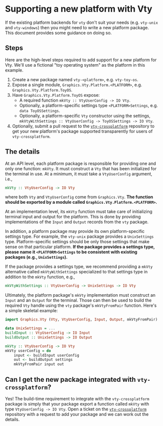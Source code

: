 Supporting a new platform with Vty
==================================

If the existing platform backends for `vty` don't suit your needs
(e.g. `vty-unix` and `vty-windows`) then you might need to write a new
platform package. This document provides some guidance on doing so.

Steps
-----

Here are the high-level steps required to add support for a new platform
for Vty. We'll use a fictional "toy operating system" as the platform in
this example.

1. Create a new package named `vty-<platform>`, e.g. `vty-toy-os`.
1. Expose a single module, `Graphics.Vty.Platform.<PLATFORM>`, e.g.
   `Graphics.Vty.Platform.ToyOS`.
1. Have `Graphics.Vty.Platform.ToyOS` expose:
   * A required function `mkVty :: VtyUserConfig -> IO Vty`.
   * Optionally, a platform-specific settings type `<PLATFORM>Settings`,
     e.g. `data ToyOSSettings`.
   * Optionally, a platform-specific `Vty` constructor using the
     settings, `mkVtyWithSettings :: VtyUserConfig -> ToyOSSettings -> IO Vty`.
1. Optionally, submit a pull request to the
   [`vty-crossplatform`](https://github.com/jtdaugherty/vty-crossplatform)
   repository to get your new platform's package supported transparently
   for users of `vty-crossplatform`.

The details
-----------

At an API level, each platform package is responsible for providing
one and only one function: `mkVty`. It must construct a `Vty` that has
been initialized for the terminal in use. At a minimum, it must take a
`VtyUserConfig` argument, i.e.,

```haskell
mkVty :: VtyUserConfig -> IO Vty
```

where both `Vty` and `VtyUserConfig` come from `Graphics.Vty`.
**The function should be exported by a module called
`Graphics.Vty.Platform.<PLATFORM>`.**

At an implementation level, its `mkVty` function must take care of
initializing terminal input and output for the platform. This is done by
providing implementations of the `Input` and `Output` records from the
`vty` package.

In addition, a platform package may provide its own platform-specific
settings type. For example, the `vty-unix` package provides a
`UnixSettings` type. Platform-specific settings should be only those
settings that make sense on that particular platform. **If the package
provides a settings type, please name it `<PLATFORM>Settings` to be
consistent with existing packages (e.g., `UnixSettings`).**

If the package provides a settings type, we recommend providing a
`mkVty` alternative called `mkVtyWithSettings` specialized to that
settings type in addition to the `mkVty` function, e.g.,

```haskell
mkVtyWithSettings :: VtyUserConfig -> UnixSettings -> IO Vty
```

Ultimately, the platform package's `mkVty` implementation must
construct an `Input` and an `Output` for the terminal. Those can then
be used to build the required `Vty` handle using the `vty` package's
`mkVtyFromPair` function. Here's a simple skeletal example:

```haskell
import Graphics.Vty (Vty, VtyUserConfig, Input, Output, mkVtyFromPair)

data UnixSettings = ...
buildInput :: VtyUserConfig -> IO Input
buildOutput :: UnixSettings -> IO Output

mkVty :: VtyUserConfig -> IO Vty
mkVty userConfig = do
    input <- buildInput userConfig
    out <- buildOutput settings
    mkVtyFromPair input out
```

Can I get the new package integrated with `vty-crossplatform`?
--------------------------------------------------------------

Yes! The build-time requirement to integrate with
the `vty-crossplatform` package is simply that your
package export a function called `mkVty` with type
`VtyUserConfig -> IO Vty`. Open a ticket on the
[`vty-crossplatform`](https://github.com/jtdaugherty/vty-crossplatform)
repository with a request to add your package and we can work out the
details.

